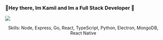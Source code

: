 ### 👋Hey there, Im Kamil and Im a Full Stack Developer 👋
<img align="center" src="https://github-readme-stats.vercel.app/api?username=Avngarde&count_private=true&theme=synthwave"></img>
<p align="center">Skills: Node, Express, Go, React, TypeScript, Python, Electron, MongoDB, React Native</a>
<!--
**Avngarde/Avngarde** is a ✨ _special_ ✨ repository because its `README.md` (this file) appears on your GitHub profile.

Here are some ideas to get you started:

- 🔭 I’m currently working on ...
- 🌱 I’m currently learning ...
- 👯 I’m looking to collaborate on ...
- 🤔 I’m looking for help with ...
- 💬 Ask me about ...
- 📫 How to reach me: ...
- 😄 Pronouns: ...
- ⚡ Fun fact: ...
-->

